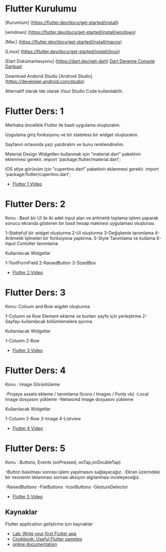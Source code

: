 # Flutter Kurulumu

[Kurumlum] (https://flutter.dev/docs/get-started/install)

[windows] (https://flutter.dev/docs/get-started/install/windows)

[Mac] (https://flutter.dev/docs/get-started/install/macos)

[Linux] (https://flutter.dev/docs/get-started/install/linux)

[Dart Dokümantasyonu] (https://dart.dev/get-dart)
[Dart Deneme Console Dartpad ](https://dartpad.dev/0df636e00f348bdec2bc1c8ebc7daeb1)

Download Andorid Studio
[Android Studio] (https://developer.android.com/studio)

Alternatif olarak Ide olarak Visul Studio Code kullanılabilir.

# Flutter Ders: 1

Merhaba öncelikle Flutter ile  basit uygulama oluşturalım.

Uygulama giriş fonksiyonu ve bir stateless bir widget oluşturalım.

Sayfanın ortasında yazı yazdıralım ve bunu renklendirelim.

Material Design Widgetlerı kullanmak için "material.dart" paketinin eklenmesi gerekir.
import 'package:flutter/material.dart';

IOS stlye görünüm için "cupertino.dart" paketinin eklenmesi gerekir.
import 'package:flutter/cupertino.dart';


- [Flutter 1 Video](https://www.instagram.com/tv/CEC8CRdFC5-/?utm_source=ig_web_copy_link)

# Flutter Ders: 2

Konu : Basit bir UI ile iki adet input alan ve aritmetik toplama işlemi yaparak
 sonucu ekranda gösteren bir basit hesap makinesi uygulaması oluşturası.

1-Stattefull bir widget oluşturma
2-UI oluşturma
3-Değişkenle tanımlama
4-Aritmetik İşlmeleri bir fonksiyona yaptırma.
5-Style Tanımlama ve kullama
6-Input Contoller tanımlama

Kullanılacak Widgetlar

1-TextFormField
2-RaisedButton
3-SizedBox

- [Flutter 2 Video](https://www.instagram.com/tv/CEPvJFuFju_/?utm_source=ig_web_copy_link)

# Flutter Ders: 3

Konu: Coloum and Row wigdet oluşturma

1-Column ve Row Element ekleme ve bunları sayfa için yerleştirme
2-Sayfayı kullanılacak bölümlemelere ayırma

Kullanılacak Widgetlar

1-Column
2-Row

- [Flutter 3 Video](https://www.instagram.com/tv/CEeblo5FOJV/?utm_source=ig_web_copy_link)

# Flutter Ders: 4

Konu : Image Görüntüleme

-Projeye assets ekleme / tanımlama (Icons / Images / Fonts vb)
-Local Image dosyasını yükleme
-Networkd Image dosyasını yükleme

Kullanılacak Widgetlar

1-Column
2-Row
3-Image
4-Listview

- [Flutter 4 Video](https://www.instagram.com/tv/CEwmuaClDOE)

# Flutter Ders: 5

Konu : Buttons, Events (onPressed, onTap,onDoubleTap)

-Button basılması sonrası işlem yapılmasını sağlayacağız.
-Ekran üzerindeki bir nesnenin tıklanması sonrası aksiyon algılanması inceleyeceğiz.

-RaisedButtons
-FlatButtons
-IconButtons
-GestureDetector

- [Flutter 5 Video](https://www.instagram.com/tv/CFChqUgFrC9)

## Kaynaklar

Flutter application geliştirme için kaynaklar

- [Lab: Write your first Flutter app](https://flutter.dev/docs/get-started/codelab)
- [Cookbook: Useful Flutter samples](https://flutter.dev/docs/cookbook)
- [online documentation](https://flutter.dev/docs)

